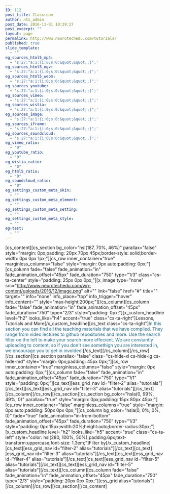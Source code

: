 ```yaml
---
ID: 112
post_title: Classroom
author: ntx_admin
post_date: 2016-11-01 10:29:27
post_excerpt: ""
layout: page
permalink: http://www.neurotechedu.com/tutorials/
published: true
slide_template:
  - ""
eg_sources_html5_mp4:
  - 's:27:"a:1:{i:0;s:0:&quot;&quot;;}";'
eg_sources_html5_ogv:
  - 's:27:"a:1:{i:0;s:0:&quot;&quot;;}";'
eg_sources_html5_webm:
  - 's:27:"a:1:{i:0;s:0:&quot;&quot;;}";'
eg_sources_youtube:
  - 's:27:"a:1:{i:0;s:0:&quot;&quot;;}";'
eg_sources_vimeo:
  - 's:27:"a:1:{i:0;s:0:&quot;&quot;;}";'
eg_sources_wistia:
  - 's:27:"a:1:{i:0;s:0:&quot;&quot;;}";'
eg_sources_image:
  - 's:27:"a:1:{i:0;s:0:&quot;&quot;;}";'
eg_sources_iframe:
  - 's:27:"a:1:{i:0;s:0:&quot;&quot;;}";'
eg_sources_soundcloud:
  - 's:27:"a:1:{i:0;s:0:&quot;&quot;;}";'
eg_vimeo_ratio:
  - "0"
eg_youtube_ratio:
  - "0"
eg_wistia_ratio:
  - "0"
eg_html5_ratio:
  - "0"
eg_soundcloud_ratio:
  - "0"
eg_settings_custom_meta_skin:
  - ""
eg_settings_custom_meta_element:
  - ""
eg_settings_custom_meta_setting:
  - ""
eg_settings_custom_meta_style:
  - ""
eg-test:
  - ""
---
```

[cs_content][cs_section bg_color="hsl(187, 70%, 46%)" parallax="false" style="margin: 0px;padding: 20px 70px 45px;border-style: solid;border-width: 0px 0px 1px;"][cs_row inner_container="true" marginless_columns="false" style="margin: 0px auto;padding: 0px;"][cs_column fade="false" fade_animation="in" fade_animation_offset="45px" fade_duration="750" type="1/3" class="cs-ta-center" style="padding: 25px 0px 0px;"][x_image type="none" src="http://www.neurotechedu.com/wp-content/uploads/2016/12/image.png" alt="" link="false" href="#" title="" target="" info="none" info_place="top" info_trigger="hover" info_content="" style="max-height:200px;"][/cs_column][cs_column fade="false" fade_animation="in" fade_animation_offset="45px" fade_duration="750" type="2/3" style="padding: 0px;"][x_custom_headline level="h2" looks_like="h4" accent="true" class="cs-ta-right"]Lessons, Tutorials and More[/x_custom_headline][cs_text class="cs-ta-right"]<span style="color: #20688b;">In this section you can find all the teaching materials that we have compiled. They range from video lectures to github repositories and more. Use the search filter on the left to make your search more effecient. We are constantly uploading to content, so if you don't see somethign you are interested in, we encourage you to get in involded.</span>[/cs_text][/cs_column][/cs_row][/cs_section][cs_section parallax="false" class="cs-hide-xl cs-hide-lg cs-hide-md" style="margin: 0px;padding: 45px 0px;"][cs_row inner_container="true" marginless_columns="false" style="margin: 0px auto;padding: 0px;"][cs_column fade="false" fade_animation="in" fade_animation_offset="45px" fade_duration="750" type="1/1" style="padding: 0px;"][cs_text][ess_grid_nav id="filter-2"  alias="tutorials"][/cs_text][cs_text][ess_grid_nav id="filter-3"  alias="tutorials"][/cs_text][/cs_column][/cs_row][/cs_section][cs_section bg_color="hsla(0, 99%, 49%, 0)" parallax="true" style="margin: 0px;padding: 15px 80px 45px;"][cs_row inner_container="false" marginless_columns="true" style="margin: 0px auto;padding: 50px 0px 0px;"][cs_column bg_color="hsla(0, 0%, 0%, 0)" fade="true" fade_animation="in-from-bottom" fade_animation_offset="45px" fade_duration="750" type="1/3" style="padding: 0px 15px;width:20%;height:auto;border-radius:30px;"][x_custom_headline level="h2" looks_like="h5" accent="true" class="cs-ta-left" style="color: hsl(280, 100%, 50%);padding:6px;text-transform:uppercase;font-size: 1.3em;"]Filter by[/x_custom_headline][cs_text][ess_grid_nav id="filter-2"  alias="tutorials"][/cs_text][cs_text][ess_grid_nav id="filter-3"  alias="tutorials"][/cs_text][cs_text][ess_grid_nav id="filter-4"  alias="tutorials"][/cs_text][cs_text][ess_grid_nav id="filter-5"  alias="tutorials"][/cs_text][cs_text][ess_grid_nav id="filter-5"  alias="tutorials"][/cs_text][/cs_column][cs_column fade="false" fade_animation="in" fade_animation_offset="45px" fade_duration="750" type="2/3" style="padding: 20px 0px 0px;"][ess_grid alias="tutorials"][/cs_column][/cs_row][/cs_section][/cs_content]